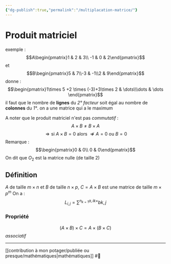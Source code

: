```yaml
---
{"dg-publish":true,"permalink":"/multiplacation-matrice/"}
---
```


# Produit matriciel
exemple : 
$$A\begin{pmatrix}1 & 2 & 3\\ -1 & 0 & 2\end{pmatrix}$$ et $$B\begin{pmatrix}5 & 7\\-3 & -1\\2 & 9\end{pmatrix}$$donne : $$\begin{pmatrix}1\times 5 +2 \times (-3)+3\times 2 & \dots\\\dots & \dots \end{pmatrix}$$il faut que le nombre de **lignes** du *2° facteur* soit égal au nombre de **colonnes** du *1°*.
on a une matrice qui a le maximum

A noter que le produit matriciel n'est pas *commutatif* : $$A \times B\neq B \times A$$ $$\Rightarrow \text{si }A \times B =0 \text{ alors }\nRightarrow A=0 \text{ ou }B=0$$
Remarque : $$\begin{pmatrix}0 & 0\\ 0 & 0\end{pmatrix}$$On dit que $O_{2}$ est la matrice nulle (de taille 2) 
## Définition
$A$ de taille $m \times n$ et $B$ de taille $n \times p$, $C= A \times B$ est une matrice de taille $m \times p^m$
On a : $$L_{i,j}=\sum^{n_{k=1}a,ik \times}bk,j$$
### Propriété
$$(A \times B) \times C= A \times (B \times C)$$*associatif*

---
[[contribution à mon potager/publiée ou presque/mathématiques\|mathématiques]] #🌱 